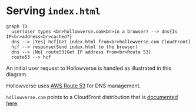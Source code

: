 # Serving `index.html`

```mermaid
graph TD
  user(User types <br>hollowverse.com<br>in a browser) --> dns{Is IP<br>address<br>cached?}
  dns --> |Yes| hcf[Get index.html from<br>hollowverse.com CloudFront]
  hcf --> response(Send index.html to the browser)
  dns --> |No| route53[Get IP address from<br>Route 53]
  route53 --> hcf
```

An initial user request to Hollowverse is handled as illustrated in this diagram.

Hollowverse uses [AWS Route 53](./TK-link-to-configurations) for DNS management.

`hollowverse.com` points to a CloudFront distribution that is [documented here](../hollowverseComCloudFront/hollowverseComCloudFront.md).

